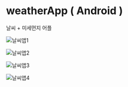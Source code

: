 # weatherApp ( Android )
날씨 + 미세먼지 어플

![날씨앱1](./imgF/날씨앱1.JPG)

![날씨앱2](./imgF/날씨앱2.JPG)

![날씨앱3](./imgF/날씨앱3.JPG)

![날씨앱4](./imgF/날씨앱4.JPG)
